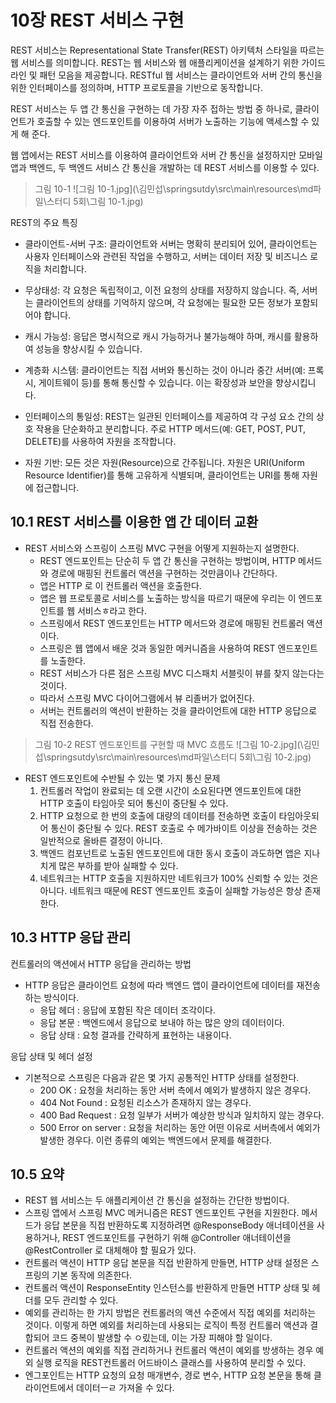 # 10장 REST 서비스 구현

REST 서비스는 Representational State Transfer(REST) 아키텍처 스타일을 따르는 웹 서비스를 의미합니다. REST는 웹 서비스와 웹 애플리케이션을 설계하기 위한 가이드라인 및 패턴 모음을 제공합니다. RESTful 웹 서비스는 클라이언트와 서버 간의 통신을 위한 인터페이스를 정의하며, HTTP 프로토콜을 기반으로 동작합니다.

REST 서비스는 두 앱 간 통신을 구현하는 데 가장 자주 접하는 방법 중 하나로, 클라이언트가 호출할 수 있는 엔드포인트를 이용하여 서버가 노출하는 기능에 액세스할 수 있게 해 준다.

웹 앱에서는 REST 서비스를 이용하여 클라이언트와 서버 간 통신을 설정하지만 모바일 앱과 백엔드, 두 백엔드 서비스 간 통신을 개발하는 데 REST 서비스를 이용할 수 있다.

> 그림 10-1 
> ![그림 10-1.jpg](\김민섭\springsutdy\src\main\resources\md파일\스터디 5회\그림 10-1.jpg)


REST의 주요 특징
   - 클라이언트-서버 구조: 클라이언트와 서버는 명확히 분리되어 있어, 클라이언트는 사용자 인터페이스와 관련된 작업을 수행하고, 서버는 데이터 저장 및 비즈니스 로직을 처리합니다.
   
   - 무상태성: 각 요청은 독립적이고, 이전 요청의 상태를 저장하지 않습니다. 즉, 서버는 클라이언트의 상태를 기억하지 않으며, 각 요청에는 필요한 모든 정보가 포함되어야 합니다.
   
   - 캐시 가능성: 응답은 명시적으로 캐시 가능하거나 불가능해야 하며, 캐시를 활용하여 성능을 향상시킬 수 있습니다.
   
   - 계층화 시스템: 클라이언트는 직접 서버와 통신하는 것이 아니라 중간 서버(예: 프록시, 게이트웨이 등)를 통해 통신할 수 있습니다. 이는 확장성과 보안을 향상시킵니다.
   
   - 인터페이스의 통일성: REST는 일관된 인터페이스를 제공하여 각 구성 요소 간의 상호 작용을 단순화하고 분리합니다. 주로 HTTP 메서드(예: GET, POST, PUT, DELETE)를 사용하여 자원을 조작합니다.
   
   - 자원 기반: 모든 것은 자원(Resource)으로 간주됩니다. 자원은 URI(Uniform Resource Identifier)를 통해 고유하게 식별되며, 클라이언트는 URI를 통해 자원에 접근합니다.


## 10.1 REST 서비스를 이용한 앱 간 데이터 교환
 - REST 서비스와 스프링이 스프링 MVC 구현을 어떻게 지원하는지 설명한다.
   - REST 엔드포인트는 단순히 두 앱 간 통신을 구현하는 방법이며, HTTP 메서드와 경로에 매핑된 컨트롤러 액션을 구현하는 것만큼이나 간단하다.
   - 앱은 HTTP 로 이 컨트롤러 액션을 호출한다.
   - 앱은 웹 프로토콜로 서비스를 노출하는 방식을 따르기 때문에 우리는 이 엔드포인트를 웹 서비스ㅎ라고 한다.
   - 스프링에서 REST 엔드포인트는 HTTP 메서드와 경로에 매핑된 컨트롤러 액션이다.
   - 스프링은 웹 앱에서 배운 것과 동일한 메커니즘을 사용하여 REST 엔드포인트를 노출한다.
   - REST 서비스가 다른 점은 스프링 MVC 디스패치 서블릿이 뷰를 찾지 않는다는 것이다.
   - 따라서 스프링 MVC 다이어그램에서 뷰 리졸버가 없어진다.
   - 서버는 컨트롤러의 액션이 반환하는 것을 클라이언트에 대한 HTTP 응답으로 직접 전송한다.


>그림 10-2 REST 엔드포인트를 구현할 때 MVC 흐름도
> ![그림 10-2.jpg](\김민섭\springsutdy\src\main\resources\md파일\스터디 5회\그림 10-2.jpg)


 - REST 엔드포인트에 수반될 수 있는 몇 가지 통신 문제
   1. 컨트롤러 작업이 완료되는 데 오랜 시간이 소요된다면 엔드포인트에 대한 HTTP 호출이 타임아웃 되어 통신이 중단될 수 있다.
   2. HTTP 요청으로 한 번의 호출에 대량의 데이터를 전송하면 호출이 타임아웃되어 통신이 중단될 수 있다. REST 호출로 수 메가바이트 이상을 전송하는 것은 일반적으로 올바른 결정이 아니다.
   3. 백엔드 컴포넌트로 노출된 엔드포인트에 대한 동시 호출이 과도하면 앱은 지나치게 많은 부하를 받아 실패할 수 있다.
   4. 네트워크는 HTTP 호출을 지원하지만 네트워크가 100% 신뢰할 수 있는 것은 아니다. 네트워크 때문에 REST 엔드포인트 호출이 실패할 가능성은 항상 존재한다.

## 10.3 HTTP 응답 관리

컨트롤러의 액션에서 HTTP 응답을 관리하는 방법
 - HTTP 응답은 클라이언트 요청에 따라 백엔드 앱이 클라이언트에 데이터를 재전송하는 방식이다.
   - 응답 헤더 : 응답에 포함된 작은 데이터 조각이다.
   - 응답 본문 : 백엔드에서 응답으로 보내야 하는 많은 양의 데이터이다.
   - 응답 상태 : 요청 결과를 간략하게 표현하는 내용이다.

응답 상태 및 헤더 설정
 - 기본적으로 스프링은 다음과 같은 몇 가지 공통적인 HTTP 상태를 설정한다.
   - 200 OK : 요청을 처리하는 동안 서버 측에서 예외가 발생하지 않은 경우다.
   - 404 Not Found : 요청된 리소스가 존재하지 않는 경우다.
   - 400 Bad Request : 요청 일부가 서버가 예상한 방식과 일치하지 않는 경우다.
   - 500 Error on server : 요청을 처리하는 동안 어떤 이유로 서버측에서 예외가 발생한 경우다. 이런 종류의 예외는 백엔드에서 문제를 해결한다.

## 10.5 요약

 - REST 웹 서비스는 두 애플리케이션 간 통신을 설정하는 간단한 방법이다.
 - 스프링 앱에서 스프링 MVC 메커니즘은 REST 엔드포인트 구현을 지원한다. 메서드가 응답 본문을 직접 반환하도록 지정하려면 @ResponseBody 애너테이션을 사용하거나, REST 엔드포인트를 구현하기 위해 @Controller 애너테이션을 @RestController 로 대체해야 할 필요가 있다.
 - 컨트롤러 액션이 HTTP 응답 본문을 직접 반환하게 만들면, HTTP 상태 설정은 스프링의 기본 동작에 의존한다.
 - 컨트롤러 액션이 ResponseEntity 인스턴스를 반환하게 만들면 HTTP 상태 및 헤더를 모두 관리할 수 있다.
 - 예외를 관리하는 한 가지 방법은 컨트롤러의 액션 수준에서 직접 예외를 처리하는 것이다. 이렇게 하면 예외를 처리하는데 사용되는 로직이 특정 컨트롤러 액션과 결합되어 코드 중복이 발생할 수 ㅇ맀는데, 이는 가장 피해야 할 일이다.
 - 컨트롤러 액션의 예외를 직접 관리하거나 컨트롤러 액션이 예외를 방생하는 경우 예외 실행 로직을 REST컨트롤러 어드바이스 클래스를 사용하여 분리할 수 있다.
 - 엔그포인트는 HTTP 요청의 요청 매개변수, 경로 변수, HTTP 요청 본문을 통해 클라이언트에서 데이터ㅡㄹ 가져올 수 있다.


































